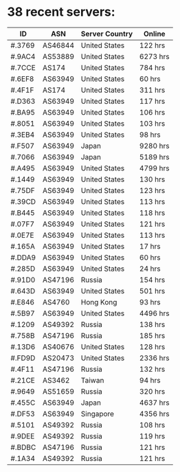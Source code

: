# 38 recent servers:

| ID | ASN | Server Country | Online |
| ------ | ------ | ------ | ------ |
| #.3769 | AS46844 | United States | 122 hrs |
| #.9AC4 | AS53889 | United States | 6273 hrs |
| #.7CCE | AS174 | United States | 784 hrs |
| #.6EF8 | AS63949 | United States | 60 hrs |
| #.4F1F | AS174 | United States | 311 hrs |
| #.D363 | AS63949 | United States | 117 hrs |
| #.BA95 | AS63949 | United States | 106 hrs |
| #.8051 | AS63949 | United States | 103 hrs |
| #.3EB4 | AS63949 | United States | 98 hrs |
| #.F507 | AS63949 | Japan | 9280 hrs |
| #.7066 | AS63949 | Japan | 5189 hrs |
| #.A495 | AS63949 | United States | 4799 hrs |
| #.1449 | AS63949 | United States | 130 hrs |
| #.75DF | AS63949 | United States | 123 hrs |
| #.39CD | AS63949 | United States | 113 hrs |
| #.B445 | AS63949 | United States | 118 hrs |
| #.07F7 | AS63949 | United States | 121 hrs |
| #.0E7E | AS63949 | United States | 113 hrs |
| #.165A | AS63949 | United States | 17 hrs |
| #.DDA9 | AS63949 | United States | 60 hrs |
| #.285D | AS63949 | United States | 24 hrs |
| #.91D0 | AS47196 | Russia | 154 hrs |
| #.643D | AS63949 | United States | 501 hrs |
| #.E846 | AS4760 | Hong Kong | 93 hrs |
| #.5B97 | AS63949 | United States | 4496 hrs |
| #.1209 | AS49392 | Russia | 138 hrs |
| #.758B | AS47196 | Russia | 185 hrs |
| #.13D6 | AS40676 | United States | 128 hrs |
| #.FD9D | AS20473 | United States | 2336 hrs |
| #.4F11 | AS47196 | Russia | 132 hrs |
| #.21CE | AS3462 | Taiwan | 94 hrs |
| #.9649 | AS51659 | Russia | 320 hrs |
| #.455C | AS63949 | Japan | 4637 hrs |
| #.DF53 | AS63949 | Singapore | 4356 hrs |
| #.5101 | AS49392 | Russia | 108 hrs |
| #.9DEE | AS49392 | Russia | 119 hrs |
| #.BDBC | AS47196 | Russia | 121 hrs |
| #.1A34 | AS49392 | Russia | 121 hrs |

